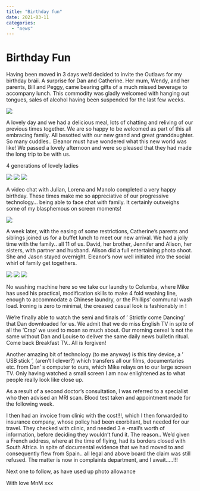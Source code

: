 ```yaml
---
title: "Birthday fun"
date: 2021-03-11
categories: 
  - "news"
---
```


# Birthday Fun

Having been moved in 3 days we’d decided to invite the Outlaws for my birthday braii. A surprise for Dan and Catherine. Her mum, Wendy, and her parents, Bill and Peggy, came bearing gifts of a much missed beverage to accompany lunch. This commodity was gladly welcomed with hanging out tongues, sales of alcohol having been suspended for the last few weeks.

![](images/d2e4cd9d2a5dbb3b4251b52da80082f0896a71c9.jpg)

A lovely day and we had a delicious meal, lots of chatting and reliving of our previous times together. We are so happy to be welcomed as part of this all embracing family. All besotted with our new grand and great granddaughter. So many cuddles.. Eleanor must have wondered what this new world was like! We passed a lovely afternoon and were so pleased that they had made the long trip to be with us.

4 generations of lovely ladies

![](images/1a2e0ebe1870819ca59b5fb8de91a12308c10640.jpg)
![](images/5d1055ea2cd32cf57d2320cb4772da637b80e81b.jpg)
![](images/8efa310164e13ec3c3a3eb9b81dfcc0351f40bc8.jpg)

A video chat with Julian, Lorena and Manolo completed a very happy birthday. These times make me so appreciative of our progressive technology… being able to face chat with family. It certainly outweighs some of my blasphemous on screen moments!

![](images/dd6bac71a3f77b1a877e1f6479a628d105f91def.jpg)

A week later, with the easing of some restrictions, Catherine’s parents and siblings joined us for a buffet lunch to meet our new arrival. We had a jolly time with the family.. all 11 of us. David, her brother, Jennifer and Alison, her sisters, with partner and husband. Alison did a full entertaining photo shoot. She and Jason stayed overnight. Eleanor’s now well initiated into the social whirl of family get togethers.

![](images/e7938395128c0780ce42c22055eab10931bc22f8.jpg)
![](images/181ab5f75fbd68fe90c89322abf91f0500834933.jpg)
![](images/5859a3083e58ff7c1a424fff04c66d136e85afb1.jpg)

No washing machine here so we take our laundry to Columba, where Mike has used his practical, modification skills to make 4 fold washing line, enough to accommodate a Chinese laundry, or the Phillips’ communal wash load. Ironing is zero to minimal, the creased casual look is fashionably in !

We’re finally able to watch the semi and finals of ’ Strictly come Dancing’ that Dan downloaded for us. We admit that we do miss English TV in spite of all the ‘Crap’ we used to moan so much about. Our morning cereal ’s not the same without Dan and Louise to deliver the same daily news bulletin ritual. Come back Breakfast TV.. All is forgiven!

Another amazing bit of technology (to me anyway) is this tiny device, a ’ USB stick ’, (aren’t I clever?) which transfers all our films, documentaries etc. from Dan’ s computer to ours, which Mike relays on to our large screen TV. Only having watched a small screen I am now enlightened as to what people really look like close up.

As a result of a second doctor’s consultation, I was referred to a specialist who then advised an MRI scan. Blood test taken and appointment made for the following week.

I then had an invoice from clinic with the cost!!!, which I then forwarded to insurance company, whose policy had been exorbitant, but needed for our travel. They checked with clinic, and needed 3 e -mail’s worth of information, before deciding they wouldn’t fund it. The reason.. We’d given a French address, where at the time of flying, had its borders closed with South Africa. In spite of documental evidence that we had moved to and consequently flew from Spain.. all legal and above board the claim was still refused. The matter is now in complaints department, and I await…..!!!

Next one to follow, as have used up photo allowance

With love MnM xxx
